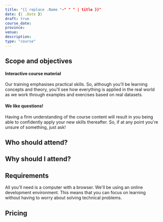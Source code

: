 ```yaml
---
title: "{{ replace .Name "-" " " | title }}"
date: {{ .Date }}
draft: true
course_date:
province:
venue: 
description: 
type: "course"
---
```


## Scope and objectives

#### Interactive course material

Our training emphasises practical skills. So, although you'll be learning concepts and theory, you'll see how everything is applied in the real world as we work through examples and exercises based on real datasets.

#### We like questions!

Having a firm understanding of the course content will result in you being able to confidently apply your new skills thereafter. So, if at any point you're unsure of something, just ask!

## Who should attend?

## Why should I attend?

## Requirements

All you'll need is a computer with a browser. We'll be using an online development environment. This means that you can focus on learning without having to worry about solving technical problems.

## Pricing
